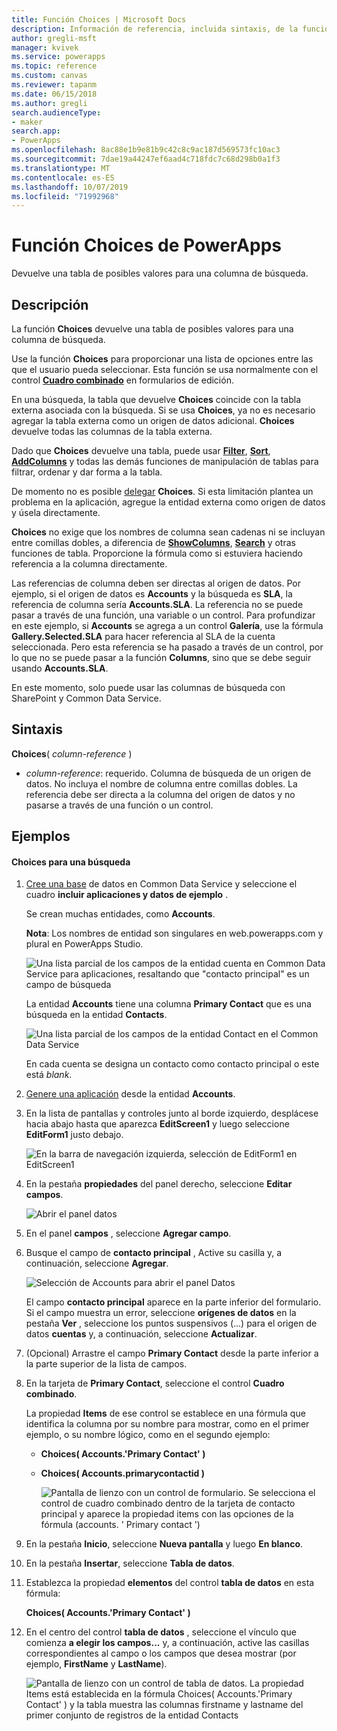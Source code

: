 ```yaml
---
title: Función Choices | Microsoft Docs
description: Información de referencia, incluida sintaxis, de la función Choices de PowerApps
author: gregli-msft
manager: kvivek
ms.service: powerapps
ms.topic: reference
ms.custom: canvas
ms.reviewer: tapanm
ms.date: 06/15/2018
ms.author: gregli
search.audienceType:
- maker
search.app:
- PowerApps
ms.openlocfilehash: 8ac88e1b9e81b9c42c8c9ac187d569573fc10ac3
ms.sourcegitcommit: 7dae19a44247ef6aad4c718fdc7c68d298b0a1f3
ms.translationtype: MT
ms.contentlocale: es-ES
ms.lasthandoff: 10/07/2019
ms.locfileid: "71992968"
---
```

# <a name="choices-function-in-powerapps"></a>Función Choices de PowerApps
Devuelve una tabla de posibles valores para una columna de búsqueda.

## <a name="description"></a>Descripción
La función **Choices** devuelve una tabla de posibles valores para una columna de búsqueda.  

Use la función **Choices** para proporcionar una lista de opciones entre las que el usuario pueda seleccionar. Esta función se usa normalmente con el control [**Cuadro combinado**](../controls/control-combo-box.md) en formularios de edición.

En una búsqueda, la tabla que devuelve **Choices** coincide con la tabla externa asociada con la búsqueda. Si se usa **Choices**, ya no es necesario agregar la tabla externa como un origen de datos adicional. **Choices** devuelve todas las columnas de la tabla externa.

Dado que **Choices** devuelve una tabla, puede usar [**Filter**](function-filter-lookup.md), [**Sort**](function-sort.md), [**AddColumns**](function-table-shaping.md) y todas las demás funciones de manipulación de tablas para filtrar, ordenar y dar forma a la tabla. 

De momento no es posible [delegar](../delegation-overview.md) **Choices**. Si esta limitación plantea un problema en la aplicación, agregue la entidad externa como origen de datos y úsela directamente. 

**Choices** no exige que los nombres de columna sean cadenas ni se incluyan entre comillas dobles, a diferencia de [**ShowColumns**](function-table-shaping.md), [**Search**](function-filter-lookup.md) y otras funciones de tabla. Proporcione la fórmula como si estuviera haciendo referencia a la columna directamente.

Las referencias de columna deben ser directas al origen de datos. Por ejemplo, si el origen de datos es **Accounts** y la búsqueda es **SLA**, la referencia de columna sería **Accounts.SLA**. La referencia no se puede pasar a través de una función, una variable o un control. Para profundizar en este ejemplo, si **Accounts** se agrega a un control **Galería**, use la fórmula **Gallery.Selected.SLA** para hacer referencia al SLA de la cuenta seleccionada. Pero esta referencia se ha pasado a través de un control, por lo que no se puede pasar a la función **Columns**, sino que se debe seguir usando **Accounts.SLA**.

En este momento, solo puede usar las columnas de búsqueda con SharePoint y Common Data Service.

## <a name="syntax"></a>Sintaxis
**Choices**( *column-reference* )

* *column-reference*: requerido.  Columna de búsqueda de un origen de datos. No incluya el nombre de columna entre comillas dobles. La referencia debe ser directa a la columna del origen de datos y no pasarse a través de una función o un control.

## <a name="examples"></a>Ejemplos

#### <a name="choices-for-a-lookup"></a>Choices para una búsqueda

1. [Cree una base](../../../administrator/create-database.md) de datos en Common Data Service y seleccione el cuadro **incluir aplicaciones y datos de ejemplo** .

    Se crean muchas entidades, como **Accounts**.

    **Nota**: Los nombres de entidad son singulares en web.powerapps.com y plural en PowerApps Studio.

    ![Una lista parcial de los campos de la entidad cuenta en Common Data Service para aplicaciones, resaltando que "contacto principal" es un campo de búsqueda](media/function-choices/entity-account.png)

    La entidad **Accounts** tiene una columna **Primary Contact** que es una búsqueda en la entidad **Contacts**.  

    ![Una lista parcial de los campos de la entidad Contact en el Common Data Service](media/function-choices/entity-contact.png)

    En cada cuenta se designa un contacto como contacto principal o este está *blank*.

1. [Genere una aplicación](../data-platform-create-app.md) desde la entidad **Accounts**.

1. En la lista de pantallas y controles junto al borde izquierdo, desplácese hacia abajo hasta que aparezca **EditScreen1** y luego seleccione **EditForm1** justo debajo.

    ![En la barra de navegación izquierda, selección de EditForm1 en EditScreen1](media/function-choices/select-editform.png)

1. En la pestaña **propiedades** del panel derecho, seleccione **Editar campos**.

    ![Abrir el panel datos](media/function-choices/open-data-pane.png)

1. En el panel **campos** , seleccione **Agregar campo**.

1. Busque el campo de **contacto principal** , Active su casilla y, a continuación, seleccione **Agregar**.

    ![Selección de Accounts para abrir el panel Datos](media/function-choices/field-list.png)

    El campo **contacto principal** aparece en la parte inferior del formulario. Si el campo muestra un error, seleccione **orígenes de datos** en la pestaña **Ver** , seleccione los puntos suspensivos (...) para el origen de datos **cuentas** y, a continuación, seleccione **Actualizar**.

1. (Opcional) Arrastre el campo **Primary Contact** desde la parte inferior a la parte superior de la lista de campos.

1. En la tarjeta de **Primary Contact**, seleccione el control **Cuadro combinado**.

    La propiedad **Items** de ese control se establece en una fórmula que identifica la columna por su nombre para mostrar, como en el primer ejemplo, o su nombre lógico, como en el segundo ejemplo:

   - **Choices( Accounts.'Primary Contact' )**
   - **Choices( Accounts.primarycontactid )**

     ![Pantalla de lienzo con un control de formulario. Se selecciona el control de cuadro combinado dentro de la tarjeta de contacto principal y aparece la propiedad items con las opciones de la fórmula (accounts. ' Primary contact ')](media/function-choices/accounts-primary-contact.png)

1. En la pestaña **Inicio**, seleccione **Nueva pantalla** y luego **En blanco**.

1. En la pestaña **Insertar**, seleccione **Tabla de datos**.

1. Establezca la propiedad **elementos** del control **tabla de datos** en esta fórmula:

     **Choices( Accounts.'Primary Contact' )**

1. En el centro del control **tabla de datos** , seleccione el vínculo que comienza **a elegir los campos...** y, a continuación, active las casillas correspondientes al campo o los campos que desea mostrar (por ejemplo, **FirstName** y **LastName**).

     ![Pantalla de lienzo con un control de tabla de datos. La propiedad Items está establecida en la fórmula Choices( Accounts.'Primary Contact' ) y la tabla muestra las columnas firstname y lastname del primer conjunto de registros de la entidad Contacts](media/function-choices/full-accounts-pc.png)